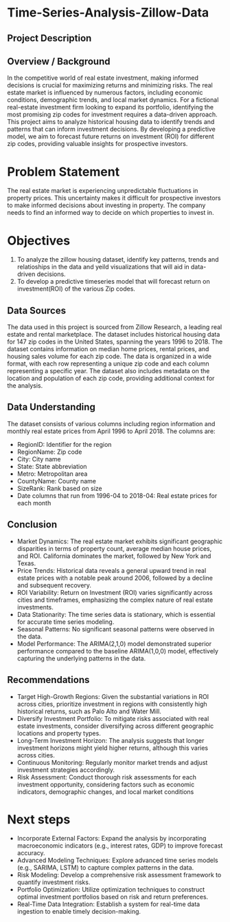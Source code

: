 # Time-Series-Analysis-Zillow-Data

## Project Description
## Overview / Background 
In the competitive world of real estate investment, making informed decisions is crucial for maximizing returns and minimizing risks. The real estate market is influenced by numerous factors, including economic conditions, demographic trends, and local market dynamics. For a fictional real-estate investment firm looking to expand its portfolio, identifying the most promising zip codes for investment requires a data-driven approach. This project aims to analyze historical housing data to identify trends and patterns that can inform investment decisions. By developing a predictive model, we aim to forecast future returns on investment (ROI) for different zip codes, providing valuable insights for prospective investors.

# Problem Statement
The real estate market is experiencing unpredictable fluctuations in property prices. This uncertainty makes it difficult for prospective investors to make informed decisions about investing in property. The company needs to find an informed way to decide on which properties to invest in.

# Objectives

1. To analyze the zillow housing dataset, identify key patterns, trends and relatioships in the data and yeild visualizations that will aid in data-driven decisions.
2. To develop a predictive timeseries model that will forecast return on investment(ROI) of the various Zip codes.

## Data Sources
The data used in this project is sourced from Zillow Research, a leading real estate and rental marketplace. The dataset includes historical housing data for 147 zip codes in the United States, spanning the years 1996 to 2018. The dataset contains information on median home prices, rental prices, and housing sales volume for each zip code. The data is organized in a wide format, with each row representing a unique zip code and each column representing a specific year. The dataset also includes metadata on the location and population of each zip code, providing additional context for the analysis.

## Data Understanding
The dataset consists of various columns including region information and monthly real estate prices from April 1996 to April 2018. 
The columns are:
- RegionID: Identifier for the region
- RegionName: Zip code
- City: City name
- State: State abbreviation
- Metro: Metropolitan area
- CountyName: County name
- SizeRank: Rank based on size
- Date columns that run from  1996-04 to 2018-04: Real estate prices for each month


## Conclusion
* Market Dynamics: The real estate market exhibits significant geographic disparities in terms of property count, average median house prices, and ROI. California dominates the market, followed by New York and Texas.
* Price Trends: Historical data reveals a general upward trend in real estate prices with a notable peak around 2006, followed by a decline and subsequent recovery.
* ROI Variability: Return on Investment (ROI) varies significantly across cities and timeframes, emphasizing the complex nature of real estate investments. 
* Data Stationarity: The time series data is stationary, which is essential for accurate time series modeling.
* Seasonal Patterns: No significant seasonal patterns were observed in the data.
* Model Performance: The ARIMA(2,1,0) model demonstrated superior performance compared to the baseline ARIMA(1,0,0) model, effectively capturing the underlying patterns in the data.

## Recommendations
* Target High-Growth Regions: Given the substantial variations in ROI across cities, prioritize investment in regions with consistently high historical returns, such as Palo Alto and Water Mill.
* Diversify Investment Portfolio: To mitigate risks associated with real estate investments, consider diversifying across different geographic locations and property types.
* Long-Term Investment Horizon: The analysis suggests that longer investment horizons might yield higher returns, although this varies across cities.
* Continuous Monitoring: Regularly monitor market trends and adjust investment strategies accordingly.
* Risk Assessment: Conduct thorough risk assessments for each investment opportunity, considering factors such as economic indicators, demographic changes, and local market conditions

# Next steps
* Incorporate External Factors: Expand the analysis by incorporating macroeconomic indicators (e.g., interest rates, GDP) to improve forecast accuracy.
* Advanced Modeling Techniques: Explore advanced time series models (e.g., SARIMA, LSTM) to capture complex patterns in the data.
* Risk Modeling: Develop a comprehensive risk assessment framework to quantify investment risks.
* Portfolio Optimization: Utilize optimization techniques to construct optimal investment portfolios based on risk and return preferences.
* Real-Time Data Integration: Establish a system for real-time data ingestion to enable timely decision-making.
